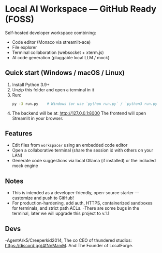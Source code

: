# Local AI Workspace — GitHub Ready (FOSS)

Self-hosted developer workspace combining:
- Code editor (Monaco via streamlit-ace)
- File explorer
- Terminal collaboration (websocket + xterm.js)
- AI code generation (pluggable local LLM / mock)

## Quick start (Windows / macOS / Linux)

1. Install Python 3.9+
2. Unzip this folder and open a terminal in it
3. Run:
   ```bash
   py -3 run.py    # Windows (or use `python run.py` / `python3 run.py`)
   ```
4. The backend will be at: http://127.0.0.1:8000
   The frontend will open Streamlit in your browser.

## Features
- Edit files from `workspace/` using an embedded code editor
- Open a collaborative terminal (share the session id with others on your LAN)
- Generate code suggestions via local Ollama (if installed) or the included mock engine

## Notes
- This is intended as a developer-friendly, open-source starter — customize and push to GitHub!
- For production-hardening, add auth, HTTPS, containerized sandboxes for terminals, and strict path ACLs.
-There are some bugs in the terminal, later we will upgrade this project to v.1.1

## Devs
-AgentArk5/Creeperkid2014, The co CEO of thundered studios: https://discord.gg/4fNnMamM. And The Founder of LocalForge.
